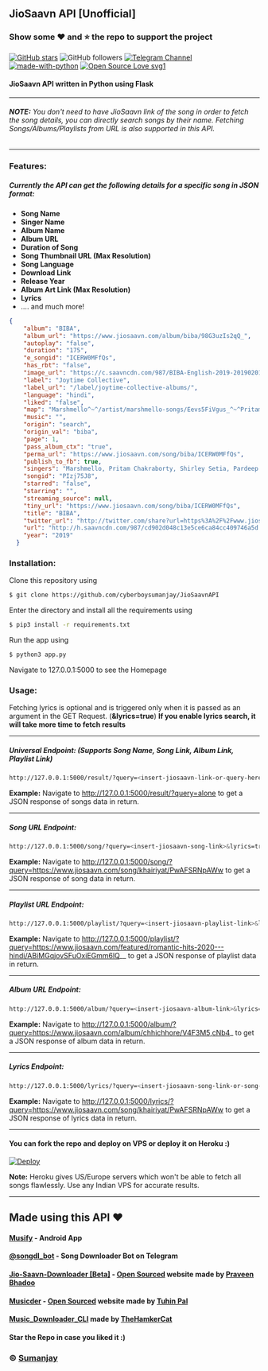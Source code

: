 ## JioSaavn API [Unofficial]

### Show some :heart: and :star: the repo to support the project

[![GitHub stars](https://img.shields.io/github/stars/cyberboysumanjay/jiosaavnapi.svg?style=social&label=Star)](https://github.com/cyberboysumanjay/JioSaavnAPI) ![GitHub followers](https://img.shields.io/github/followers/cyberboysumanjay.svg?style=social&label=Follow)
[![Telegram Channel](https://img.shields.io/badge/Telegram-Channel-orange)](https://t.me/sjprojects)
[![made-with-python](https://img.shields.io/badge/Made%20with-Python-1f425f.svg)](https://www.python.org/) [![Open Source Love svg1](https://badges.frapsoft.com/os/v1/open-source.svg?v=103)](https://github.com/ellerbrock/open-source-badges/)

#### JioSaavn API written in Python using Flask  

 ---
###### **NOTE:** You don't need to have JioSaavn link of the song in order to fetch the song details, you can directly search songs by their name. Fetching Songs/Albums/Playlists from URL is also supported in this API.  

 ---

### **Features**:
##### Currently the API can get the following details for a specific song in JSON format:
- **Song Name**
- **Singer Name**
- **Album Name**
- **Album URL**
- **Duration of Song**
- **Song Thumbnail URL (Max Resolution)**
- **Song Language**
- **Download Link**
- **Release Year**
- **Album Art Link (Max Resolution)**
- **Lyrics**
- .... and much more!

```json
{
    "album": "BIBA",
    "album_url": "https://www.jiosaavn.com/album/biba/98G3uzIs2qQ_",
    "autoplay": "false",
    "duration": "175",
    "e_songid": "ICERW0MFfQs",
    "has_rbt": "false",
    "image_url": "https://c.saavncdn.com/987/BIBA-English-2019-20190201201359-500x500.jpg",
    "label": "Joytime Collective",
    "label_url": "/label/joytime-collective-albums/",
    "language": "hindi",
    "liked": "false",
    "map": "Marshmello^~^/artist/marshmello-songs/Eevs5FiVgus_^~^Pritam Chakraborty^~^/artist/pritam-chakraborty-songs/OaFg9HPZgq8_^~^Shirley Setia^~^/artist/shirley-setia-songs/9qGdjoPJ1vM_^~^Pardeep Singh Sran^~^/artist/pardeep-singh-sran-songs/NIfiZRCrYQA_^~^Dev Negi^~^/artist/dev-negi-songs/NpCqdI4dD5U_",
    "music": "",
    "origin": "search",
    "origin_val": "biba",
    "page": 1,
    "pass_album_ctx": "true",
    "perma_url": "https://www.jiosaavn.com/song/biba/ICERW0MFfQs",
    "publish_to_fb": true,
    "singers": "Marshmello, Pritam Chakraborty, Shirley Setia, Pardeep Singh Sran, Dev Negi",
    "songid": "PIzj75J8",
    "starred": "false",
    "starring": "",
    "streaming_source": null,
    "tiny_url": "https://www.jiosaavn.com/song/biba/ICERW0MFfQs",
    "title": "BIBA",
    "twitter_url": "http://twitter.com/share?url=https%3A%2F%2Fwww.jiosaavn.com%2Fsong%2Fbiba%2FICERW0MFfQs&text=%23NowPlaying+%22BIBA%22+%40jiosaavn+%23OurSoundtrack&related=jiosaavn",
    "url": "http://h.saavncdn.com/987/cd902d048c13e5ce6ca84cc409746a5d.mp3",
    "year": "2019"
  }
```

### **Installation**:

Clone this repository using
```sh
$ git clone https://github.com/cyberboysumanjay/JioSaavnAPI
```
Enter the directory and install all the requirements using
```sh
$ pip3 install -r requirements.txt
```
Run the app using
```sh
$ python3 app.py
```
Navigate to 127.0.0.1:5000 to see the Homepage

### **Usage**:
Fetching lyrics is optional and is triggered only when it is passed as an argument in the GET Request. (**&lyrics=true**)
**If you enable lyrics search, it will take more time to fetch results**

---
##### **Universal Endpoint**: (Supports Song Name, Song Link, Album Link, Playlist Link)
```sh
http://127.0.0.1:5000/result/?query=<insert-jiosaavn-link-or-query-here>&lyrics=true
```
**Example:** Navigate to http://127.0.0.1:5000/result/?query=alone to get a JSON response of songs data in return.

----


##### **Song URL Endpoint**:
```sh
http://127.0.0.1:5000/song/?query=<insert-jiosaavn-song-link>&lyrics=true
```
**Example:** Navigate to http://127.0.0.1:5000/song/?query=https://www.jiosaavn.com/song/khairiyat/PwAFSRNpAWw to get a JSON response of song data in return.

---

##### **Playlist URL Endpoint**:
```sh
http://127.0.0.1:5000/playlist/?query=<insert-jiosaavn-playlist-link>&lyrics=true
```
**Example:** Navigate to http://127.0.0.1:5000/playlist/?query=https://www.jiosaavn.com/featured/romantic-hits-2020---hindi/ABiMGqjovSFuOxiEGmm6lQ__ to get a JSON response of playlist data in return.

---

##### **Album URL Endpoint**:
```sh
http://127.0.0.1:5000/album/?query=<insert-jiosaavn-album-link>&lyrics=true
```
**Example:** Navigate to http://127.0.0.1:5000/album/?query=https://www.jiosaavn.com/album/chhichhore/V4F3M5,cNb4_ to get a JSON response of album data in return.

---

##### **Lyrics Endpoint**:
```sh
http://127.0.0.1:5000/lyrics/?query=<insert-jiosaavn-song-link-or-song-id>&lyrics=true
```
**Example:** Navigate to http://127.0.0.1:5000/lyrics/?query=https://www.jiosaavn.com/song/khairiyat/PwAFSRNpAWw to get a JSON response of lyrics data in return.

---

#### You can fork the repo and deploy on VPS or deploy it on Heroku :)  

[![Deploy](https://www.herokucdn.com/deploy/button.svg)](https://heroku.com/deploy?template=https://github.com/Aswin-TG/JioSaavnAPI/tree/master)

**Note:** Heroku gives US/Europe servers which won't be able to fetch all songs flawlessly. Use any Indian VPS for accurate results.

---

## **Made using this API** :heart:
#### [Musify](https://github.com/Harsh-23/Musify/releases) - Android App
#### [@songdl_bot](https://telegram.dog/songdl_bot) - Song Downloader Bot on Telegram
#### [Jio-Saavn-Downloader [Beta]](https://jiosaavn.netlify.app/) - [Open Sourced](https://github.com/ParveenBhadooOfficial/Jio-Saavn-Downloader) website made by [Praveen Bhadoo](https://github.com/ParveenBhadooOfficial)
#### [Musicder](https://musicder.tk/) - [Open Sourced](https://github.com/cachecleanerjeet/Musicder) website made by [Tuhin Pal](https://github.com/cachecleanerjeet)
#### [Music_Downloader_CLI](https://github.com/thehamkercat/Music_Downloader_CLI) made by [TheHamkerCat](https://github.com/thehamkercat)
#### Star the Repo in case you liked it :)

### © [Sumanjay](https://cyberboysumanjay.github.io)

